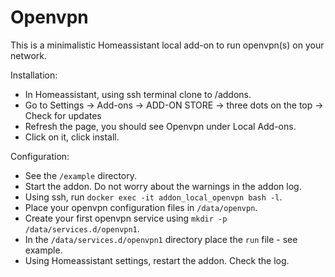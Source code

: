 # Openvpn

This is a minimalistic Homeassistant local add-on to run openvpn(s) on your network.

Installation:
* In Homeassistant, using ssh terminal clone to /addons.
* Go to Settings -> Add-ons -> ADD-ON STORE -> three dots on the top -> Check for updates
* Refresh the page, you should see Openvpn under Local Add-ons.
* Click on it, click install.

Configuration:
* See the `/example` directory.
* Start the addon. Do not worry about the warnings in the addon log.
* Using ssh, run `docker exec -it addon_local_openvpn bash -l`.
* Place your openvpn configuration files in `/data/openvpn`.
* Create your first openvpn service using `mkdir -p /data/services.d/openvpn1`.
* In the `/data/services.d/openvpn1` directory place the `run` file - see example.
* Using Homeassistant settings, restart the addon. Check the log.
